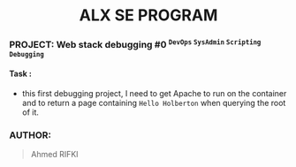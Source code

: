 <h1 style="text-align: center;"> ALX SE PROGRAM</h1>

### PROJECT: Web stack debugging #0 <sup>``DevOps`` ``SysAdmin`` ``Scripting`` ``Debugging``</sup>


#### Task : 
- this first debugging project, I need to get Apache to run on the container and to return a page containing ``Hello Holberton`` when querying the root of it.

### AUTHOR:
> Ahmed RIFKI
